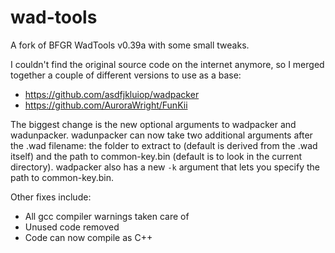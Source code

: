wad-tools
=========

A fork of BFGR WadTools v0.39a with some small tweaks.

I couldn't find the original source code on the internet anymore, so I merged
together a couple of different versions to use as a base:

* https://github.com/asdfjkluiop/wadpacker
* https://github.com/AuroraWright/FunKii

The biggest change is the new optional arguments to wadpacker and wadunpacker.
wadunpacker can now take two additional arguments after the .wad filename: the
folder to extract to (default is derived from the .wad itself) and the path to
common-key.bin (default is to look in the current directory). wadpacker also
has a new `-k` argument that lets you specify the path to common-key.bin.

Other fixes include:

* All gcc compiler warnings taken care of
* Unused code removed
* Code can now compile as C++
